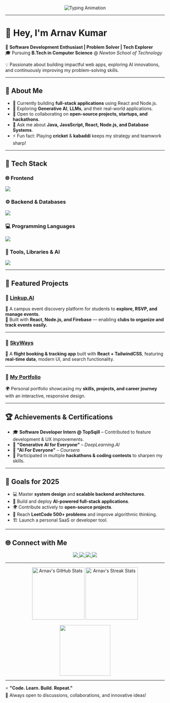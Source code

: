 <p align="center">
  <img src="https://readme-typing-svg.herokuapp.com?size=26&duration=3000&color=F75C7E&center=true&vCenter=true&lines=Hey%2C+I'm+Arnav+Kumar+👋;Web+Developer+🚀;AI%2FML+Enthusiast+🤖;Tech+Explorer+🌍;Always+Learning+💡" alt="Typing Animation" />
</p>

---

# 👋 Hey, I'm **Arnav Kumar**

🚀 **Software Development Enthusiast | Problem Solver | Tech Explorer**  
🎓 Pursuing **B.Tech in Computer Science** @ *Newton School of Technology*  

💡 Passionate about building impactful web apps, exploring AI innovations, and continuously improving my problem-solving skills.

---

## 🧠 About Me
- 🔭 Currently building **full-stack applications** using React and Node.js.  
- 🤖 Exploring **Generative AI**, **LLMs**, and their real-world applications.  
- 👯 Open to collaborating on **open-source projects, startups, and hackathons**.  
- 💬 Ask me about **Java, JavaScript, React, Node.js, and Database Systems**.  
- ⚡ Fun fact: Playing **cricket** & **kabaddi** keeps my strategy and teamwork sharp!

---

## 💼 Tech Stack

### 🌐 Frontend
<p>
  <img src="https://skillicons.dev/icons?i=react,js,html,css,tailwind,bootstrap&theme=dark" />
</p>

### ⚙️ Backend & Databases
<p>
  <img src="https://skillicons.dev/icons?i=nodejs,express,mysql,prisma,mongodb&theme=dark" />
</p>

### 💻 Programming Languages
<p>
  <img src="https://skillicons.dev/icons?i=java,python,cpp,js&theme=dark" />
</p>

### 🧩 Tools, Libraries & AI
<p>
  <img src="https://skillicons.dev/icons?i=git,github,vscode,postman,numpy,pandas,figma&theme=dark" />
</p>

---

## 🚀 Featured Projects

### 🔹 [Linkup.AI](https://link-upfork-one.vercel.app/)
🎯 A campus event discovery platform for students to **explore, RSVP, and manage events**.  
🧩 Built with **React, Node.js, and Firebase** — enabling **clubs to organize and track events easily.**

---

### 🔹 [SkyWays](https://arnavflight.vercel.app/)
🛫 A **flight booking & tracking app** built with **React + TailwindCSS**, featuring **real-time data**, modern UI, and search functionality.

---

### 🔹 [My Portfolio](https://67e4538981dea50559929c3a--comfy-palmier-07382d.netlify.app/)
🌍 Personal portfolio showcasing my **skills, projects, and career journey** with an interactive, responsive design.

---

## 🏆 Achievements & Certifications
- 🎓 **Software Developer Intern @ TopSqill** – Contributed to feature development & UX improvements.  
- 📜 **"Generative AI for Everyone"** – *DeepLearning.AI*  
- 📜 **"AI For Everyone"** – *Coursera*  
- 🧩 Participated in multiple **hackathons & coding contests** to sharpen my skills.

---

## 🎯 Goals for 2025
- 💻 Master **system design** and **scalable backend architectures**.  
- 🚀 Build and deploy **AI-powered full-stack applications**.  
- 🌍 Contribute actively to **open-source projects**.  
- 🧠 Reach **LeetCode 500+ problems** and improve algorithmic thinking.  
- 🏗️ Launch a personal SaaS or developer tool.

---

## 🌐 Connect with Me
<p align="center">
  <a href="https://www.linkedin.com/in/arnav-kumar-ba550031b/">
    <img src="https://img.shields.io/badge/LinkedIn-0A66C2?style=for-the-badge&logo=linkedin&logoColor=white"/>
  </a>
  <a href="https://github.com/arnav-54">
    <img src="https://img.shields.io/badge/GitHub-181717?style=for-the-badge&logo=github&logoColor=white"/>
  </a>
  <a href="https://leetcode.com/u/arnav_ku26/">
    <img src="https://img.shields.io/badge/LeetCode-FFA116?style=for-the-badge&logo=leetcode&logoColor=white"/>
  </a>
  <a href="https://codeforces.com/profile/arnavkr2442">
    <img src="https://img.shields.io/badge/Codeforces-1F8ACB?style=for-the-badge&logo=codeforces&logoColor=white"/>
  </a>
</p>

---

<p align="center">
  <img src="https://github-readme-stats.vercel.app/api?username=arnav-54&show_icons=true&theme=radical" alt="Arnav's GitHub Stats" height="165" />
  <img src="https://github-readme-streak-stats.herokuapp.com/?user=arnav-54&theme=radical" alt="Arnav's Streak Stats" height="165" />
</p>

<p align="center">
  <img src="https://github-readme-stats.vercel.app/api/top-langs/?username=arnav-54&layout=compact&theme=radical" height="160"/>
</p>

---

⭐ **"Code. Learn. Build. Repeat."**  
💬 Always open to discussions, collaborations, and innovative ideas!
